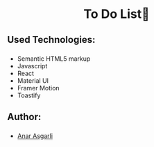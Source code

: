 <h1 align="center"> To Do List📝  </h1>

###

<h2 align="left"> Used Technologies: </h1>

###

<ul>
  <li> Semantic HTML5 markup </li>
  <li> Javascript </li>
  <li> React </li>
  <li> Material UI </li>
  <li> Framer Motion </li>
  <li> Toastify </li>
</ul>

<h2 align="left"> Author: </h1>

###

<ul>
 <li>
    <a href="https://github.com/Anrsgrl"> Anar Asgarli </a>
  </li>
</ul>
